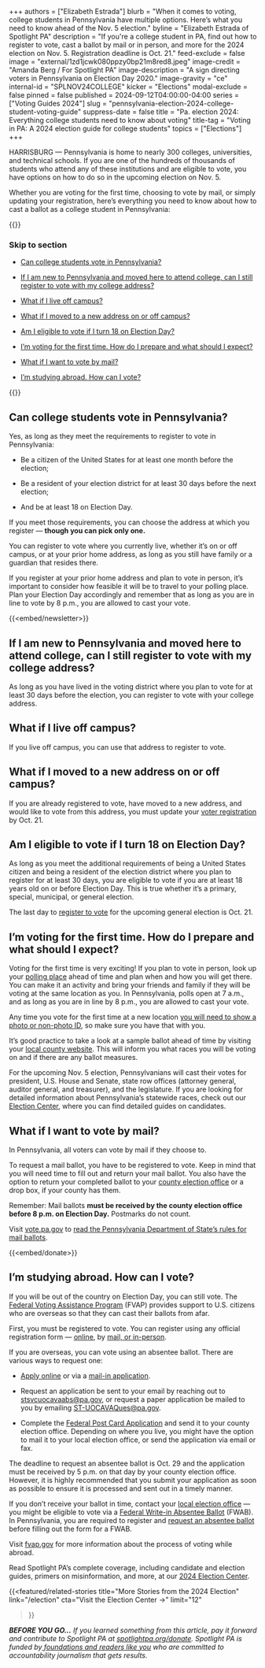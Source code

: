+++
authors = ["Elizabeth Estrada"]
blurb = "When it comes to voting, college students in Pennsylvania have multiple options. Here’s what you need to know ahead of the Nov. 5 election."
byline = "Elizabeth Estrada of Spotlight PA"
description = "If you're a college student in PA, find out how to register to vote, cast a ballot by mail or in person, and more for the 2024 election on Nov. 5. Registration deadline is Oct. 21."
feed-exclude = false
image = "external/1zd1jcwk080ppzy0bp21m8red8.jpeg"
image-credit = "Amanda Berg / For Spotlight PA"
image-description = "A sign directing voters in Pennsylvania on Election Day 2020."
image-gravity = "ce"
internal-id = "SPLNOV24COLLEGE"
kicker = "Elections"
modal-exclude = false
pinned = false
published = 2024-09-12T04:00:00-04:00
series = ["Voting Guides 2024"]
slug = "pennsylvania-election-2024-college-student-voting-guide"
suppress-date = false
title = "Pa. election 2024: Everything college students need to know about voting"
title-tag = "Voting in PA: A 2024 election guide for college students"
topics = ["Elections"]
+++

HARRISBURG — Pennsylvania is home to nearly 300 colleges, universities, and technical schools. If you are one of the hundreds of thousands of students who attend any of these institutions and are eligible to vote, you have options on how to do so in the upcoming election on Nov. 5.

Whether you are voting for the first time, choosing to vote by mail, or simply updating your registration, here’s everything you need to know about how to cast a ballot as a college student in Pennsylvania:

{{<toc>}}

### Skip to section

- <a href="#spl-heading-1">Can college students vote in Pennsylvania?</a>

- <a href="#spl-heading-2">If I am new to Pennsylvania and moved here to attend college, can I still register to vote with my college address?</a>

- <a href="#spl-heading-3">What if I live off campus?</a>

- <a href="#spl-heading-4">What if I moved to a new address on or off campus?</a>

- <a href="#spl-heading-5">Am I eligible to vote if I turn 18 on Election Day?</a>

- <a href="#spl-heading-6">I’m voting for the first time. How do I prepare and what should I expect?</a>

- <a href="#spl-heading-7">What if I want to vote by mail?</a>

- <a href="#spl-heading-8">I’m studying abroad. How can I vote?</a>

{{</toc>}}

<h2 id="spl-heading-1">Can college students vote in Pennsylvania?</h2>

Yes, as long as they meet the requirements to register to vote in Pennsylvania:

- Be a citizen of the United States for at least one month before the election;

- Be a resident of your election district for at least 30 days before the next election;

- And be at least 18 on Election Day.

If you meet those requirements, you can choose the address at which you register — <strong>though you can pick only one.</strong>

You can register to vote where you currently live, whether it’s on or off campus, or at your prior home address, as long as you still have family or a guardian that resides there.

If you register at your prior home address and plan to vote in person, it’s important to consider how feasible it will be to travel to your polling place. Plan your Election Day accordingly and remember that as long as you are in line to vote by 8 p.m., you are allowed to cast your vote.

{{<embed/newsletter>}}

<h2 id="spl-heading-2">If I am new to Pennsylvania and moved here to attend college, can I still register to vote with my college address?</h2>

As long as you have lived in the voting district where you plan to vote for at least 30 days before the election, you can register to vote with your college address.

<h2 id="spl-heading-3">What if I live off campus?</h2>

If you live off campus, you can use that address to register to vote.

<h2 id="spl-heading-4">What if I moved to a new address on or off campus?</h2>

If you are already registered to vote, have moved to a new address, and would like to vote from this address, you must update your <a href="https://www.pa.gov/en/agencies/vote/voter-registration/update-my-registration.html">voter registration</a> by Oct. 21.

<h2 id="spl-heading-5">Am I eligible to vote if I turn 18 on Election Day?</h2>

As long as you meet the additional requirements of being a United States citizen and being a resident of the election district where you plan to register for at least 30 days, you are eligible to vote if you are at least 18 years old on or before Election Day. This is true whether it’s a primary, special, municipal, or general election.

The last day to <a href="https://www.pavoterservices.pa.gov/Pages/VoterRegistrationApplication.aspx">register to vote</a> for the upcoming general election is Oct. 21.

<h2 id="spl-heading-6">I’m voting for the first time. How do I prepare and what should I expect?</h2>

Voting for the first time is very exciting! If you plan to vote in person, look up your <a href="https://www.pavoterservices.pa.gov/Pages/PollingPlaceInfo.aspx">polling place</a> ahead of time and plan when and how you will get there. You can make it an activity and bring your friends and family if they will be voting at the same location as you. In Pennsylvania, polls open at 7 a.m., and as long as you are in line by 8 p.m., you are allowed to cast your vote.

Any time you vote for the first time at a new location <a href="https://www.pa.gov/en/agencies/vote/voter-support/new-voters.html">you will need to show a photo or non-photo ID</a>, so make sure you have that with you.

It’s good practice to take a look at a sample ballot ahead of time by visiting your <a href="https://www.pa.gov/en/agencies/vote/contact-us/contact-your-election-officials.html">local county website</a>. This will inform you what races you will be voting on and if there are any ballot measures.

For the upcoming Nov. 5 election, Pennsylvanians will cast their votes for president, U.S. House and Senate, state row offices (attorney general, auditor general, and treasurer), and the legislature. If you are looking for detailed information about Pennsylvania’s statewide races, check out our <a href="https://www.spotlightpa.org/elections-2024/">Election Center</a>, where you can find detailed guides on candidates.

<h2 id="spl-heading-7">What if I want to vote by mail?</h2>

In Pennsylvania, all voters can vote by mail if they choose to.

To request a mail ballot, you have to be registered to vote. Keep in mind that you will need time to fill out and return your mail ballot. You also have the option to return your completed ballot to your <a href="https://www.pa.gov/en/agencies/vote/contact-us/contact-your-election-officials.html">county election office</a> or a drop box, if your county has them.

Remember: Mail ballots <strong>must be received by the county election office before 8 p.m. on Election Day.</strong> Postmarks do not count.

Visit <a href="https://www.vote.pa.gov/">vote.pa.gov</a> to <a href="https://www.vote.pa.gov/Voting-in-PA/Pages/Mail-and-Absentee-Ballot.aspx">read the Pennsylvania Department of State’s rules for mail ballots</a>.

{{<embed/donate>}}

<h2 id="spl-heading-8">I’m studying abroad. How can I vote?</h2>

If you will be out of the country on Election Day, you can still vote. The <a href="https://www.fvap.gov/">Federal Voting Assistance Program</a> (FVAP) provides support to U.S. citizens who are overseas so that they can cast their ballots from afar.

First, you must be registered to vote. You can register using any official registration form — <a href="https://www.pavoterservices.pa.gov/Pages/VoterRegistrationApplication.aspx">online</a>, by <a href="https://www.pa.gov/content/dam/copapwp-pagov/en/vote/resources/documents-and-forms/Voter_Registration_Application_English.pdf">mail, or in-person</a>.

If you are overseas, you can vote using an absentee ballot. There are various ways to request one:

- <a href="https://www.pavoterservices.pa.gov/OnlineAbsenteeApplication/#/OnlineMailInBegin">Apply online</a> or via a <a href="https://www.pa.gov/content/dam/copapwp-pagov/en/vote/resources/documents-and-forms/PADOS_AbsenteeApplication.pdf">mail-in application</a>.

- Request an application be sent to your email by reaching out to <a href="mailto:stsvcuocavaabs@pa.gov">stsvcuocavaabs@pa.gov</a>, or request a paper application be mailed to you by emailing <a href="mailto:ST-UOCAVAQues@pa.gov">ST-UOCAVAQues@pa.gov</a>.

- Complete the <a href="https://www.fvap.gov/fpca-privacy-notice">Federal Post Card Application</a> and send it to your county election office. Depending on where you live, you might have the option to mail it to your local election office, or send the application via email or fax.

The deadline to request an absentee ballot is Oct. 29 and the application must be received by 5 p.m. on that day by your county election office. However, it is highly recommended that you submit your application as soon as possible to ensure it is processed and sent out in a timely manner.

If you don’t receive your ballot in time, contact your <a href="https://www.fvap.gov/search-offices">local election office</a> — you might be eligible to vote via a <a href="https://www.fvap.gov/uploads/FVAP/Forms/fwab.pdf">Federal Write-in Absentee Ballot</a> (FWAB). In Pennsylvania, you are required to register and <a href="https://www.pa.gov/en/agencies/vote/voter-support/mail-in-and-absentee-ballot.html">request an absentee ballot</a> before filling out the form for a FWAB.

Visit <a href="http://fvap.gov">fvap.gov</a> for more information about the process of voting while abroad.

Read Spotlight PA’s complete coverage, including candidate and election guides, primers on misinformation, and more, at our <a href="https://www.spotlightpa.org/elections">2024 Election Center</a>.

{{<featured/related-stories 
  title="More Stories from the 2024 Election" 
  link="/election"
  cta="Visit the Election Center →"
  limit="12"
>}}

<strong><em>BEFORE YOU GO…</em></strong><em> If you learned something from this article, pay it forward and contribute to Spotlight PA at </em><a href="http://spotlightpa.org/donate"><em>spotlightpa.org/donate</em></a><em>. Spotlight PA is funded by</em><a href="https://www.spotlightpa.org/support"><em> foundations and readers like you</em></a><em> who are committed to accountability journalism that gets results.</em>


